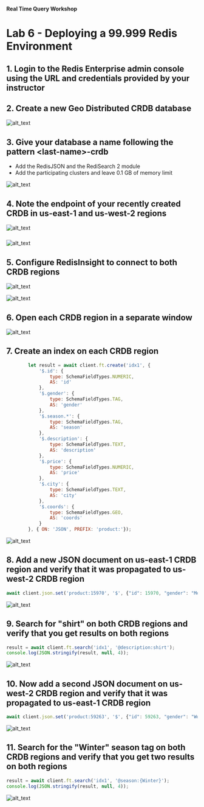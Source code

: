 <!-- IaaS AWS Terraform Version with A-A Redis Search -->

**Real Time Query Workshop**

# Lab 6 - Deploying a 99.999 Redis Environment

## 1. Login to the Redis Enterprise admin console using the URL and credentials provided by your instructor

## 2. Create a new Geo Distributed CRDB database

![alt_text](images/image1.png "image_tooltip")

## 3. Give your database a name following the pattern &lt;last-name>-crdb

* Add the RedisJSON and the RediSearch 2 module
* Add the participating clusters and leave 0.1 GB of memory limit

![alt_text](images/image2.png "image_tooltip")

## 4. Note the endpoint of your recently created CRDB in us-east-1 and us-west-2 regions

![alt_text](images/image3.png "image_tooltip")

#####

![alt_text](images/image4.png "image_tooltip")

## 5. Configure RedisInsight to connect to both CRDB regions

![alt_text](images/image5.png "image_tooltip")

![alt_text](images/image6.png "image_tooltip")

## 6. Open each CRDB region in a separate window

![alt_text](images/image7.png "image_tooltip")

## 7. Create an index on each CRDB region

```javascript
        let result = await client.ft.create('idx1', {
            '$.id': {
                type: SchemaFieldTypes.NUMERIC,
                AS: 'id'
            },
            '$.gender': {
                type: SchemaFieldTypes.TAG,
                AS: 'gender'
            },
            '$.season.*': {
                type: SchemaFieldTypes.TAG,
                AS: 'season'
            },
            '$.description': {
                type: SchemaFieldTypes.TEXT,
                AS: 'description'
            },
            '$.price': {
                type: SchemaFieldTypes.NUMERIC,
                AS: 'price'
            },
            '$.city': {
                type: SchemaFieldTypes.TEXT,
                AS: 'city'
            },
            '$.coords': {
                type: SchemaFieldTypes.GEO,
                AS: 'coords'
            }
        }, { ON: 'JSON', PREFIX: 'product:'});
```

![alt_text](images/image8.png "image_tooltip")

## 8. Add a new JSON document on us-east-1 CRDB region and verify that it was propagated to us-west-2 CRDB region

```javascript
await client.json.set('product:15970', '$', {"id": 15970, "gender": "Men", "season":["Fall", "Winter"], "description": "Turtle Check Men Navy Blue Shirt", "price": 34.95, "city": "Boston", "coords": "-71.057083, 42.361145"});

```

![alt_text](images/image9.png "image_tooltip")

## 9. Search for "shirt" on both CRDB regions and verify that you get results on both regions

```javascript
result = await client.ft.search('idx1', '@description:shirt');
console.log(JSON.stringify(result, null, 4));
```

![alt_text](images/image10.png "image_tooltip")

## 10. Now add a second JSON document on us-west-2 CRDB region and verify that it was propagated to us-east-1 CRDB region

```javascript
await client.json.set('product:59263', '$', {"id": 59263, "gender": "Women", "season":["Fall", "Winter", "Spring", "Summer"],"description": "Titan Women Silver Watch", "price": 129.99, "city": "Dallas", "coords": "-96.808891, 32.779167"});

```

![alt_text](images/image11.png "image_tooltip")

## 11. Search for the "Winter" season tag on both CRDB regions and verify that you get two results on both regions

```javascript
result = await client.ft.search('idx1', '@season:{Winter}');
console.log(JSON.stringify(result, null, 4));
```

![alt_text](images/image12.png "image_tooltip")
